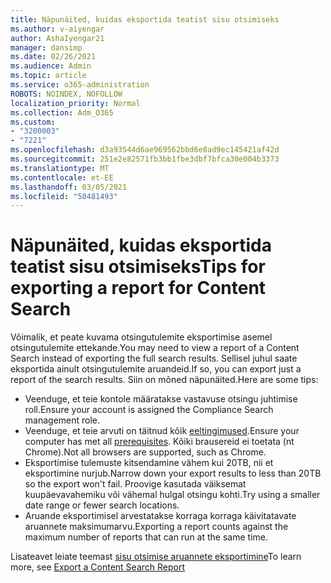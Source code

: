 ```yaml
---
title: Näpunäited, kuidas eksportida teatist sisu otsimiseks
ms.author: v-aiyengar
author: AshaIyengar21
manager: dansimp
ms.date: 02/26/2021
ms.audience: Admin
ms.topic: article
ms.service: o365-administration
ROBOTS: NOINDEX, NOFOLLOW
localization_priority: Normal
ms.collection: Adm_O365
ms.custom:
- "3200003"
- "7221"
ms.openlocfilehash: d3a93544d6ae969562bbd6e8ad9ec145421af42d
ms.sourcegitcommit: 251e2e82571fb3bb1fbe3dbf7bfca30e004b3373
ms.translationtype: MT
ms.contentlocale: et-EE
ms.lasthandoff: 03/05/2021
ms.locfileid: "50481493"
---
```

# <a name="tips-for-exporting-a-report-for-content-search"></a><span data-ttu-id="789c4-102">Näpunäited, kuidas eksportida teatist sisu otsimiseks</span><span class="sxs-lookup"><span data-stu-id="789c4-102">Tips for exporting a report for Content Search</span></span>

<span data-ttu-id="789c4-103">Võimalik, et peate kuvama otsingutulemite eksportimise asemel otsingutulemite ettekande.</span><span class="sxs-lookup"><span data-stu-id="789c4-103">You may need to view a report of a Content Search instead of exporting the full search results.</span></span> <span data-ttu-id="789c4-104">Sellisel juhul saate eksportida ainult otsingutulemite aruandeid.</span><span class="sxs-lookup"><span data-stu-id="789c4-104">If so, you can export just a report of the search results.</span></span> <span data-ttu-id="789c4-105">Siin on mõned näpunäited.</span><span class="sxs-lookup"><span data-stu-id="789c4-105">Here are some tips:</span></span>

- <span data-ttu-id="789c4-106">Veenduge, et teie kontole määratakse vastavuse otsingu juhtimise roll.</span><span class="sxs-lookup"><span data-stu-id="789c4-106">Ensure your account is assigned the Compliance Search management role.</span></span>
- <span data-ttu-id="789c4-107">Veenduge, et teie arvuti on täitnud kõik [eeltingimused](https://go.microsoft.com/fwlink/?linkid=2102407).</span><span class="sxs-lookup"><span data-stu-id="789c4-107">Ensure your computer has met all [prerequisites](https://go.microsoft.com/fwlink/?linkid=2102407).</span></span> <span data-ttu-id="789c4-108">Kõiki brausereid ei toetata (nt Chrome).</span><span class="sxs-lookup"><span data-stu-id="789c4-108">Not all browsers are supported, such as Chrome.</span></span>
- <span data-ttu-id="789c4-109">Eksportimise tulemuste kitsendamine vähem kui 20TB, nii et eksportimine nurjub.</span><span class="sxs-lookup"><span data-stu-id="789c4-109">Narrow down your export results to less than 20TB so the export won't fail.</span></span> <span data-ttu-id="789c4-110">Proovige kasutada väiksemat kuupäevavahemiku või vähemal hulgal otsingu kohti.</span><span class="sxs-lookup"><span data-stu-id="789c4-110">Try using a smaller date range or fewer search locations.</span></span>
- <span data-ttu-id="789c4-111">Aruande eksportimisel arvestatakse korraga korraga käivitatavate aruannete maksimumarvu.</span><span class="sxs-lookup"><span data-stu-id="789c4-111">Exporting a report counts against the maximum number of reports that can run at the same time.</span></span>

<span data-ttu-id="789c4-112">Lisateavet leiate teemast [sisu otsimise aruannete eksportimine](https://go.microsoft.com/fwlink/?linkid=2102409)</span><span class="sxs-lookup"><span data-stu-id="789c4-112">To learn more, see [Export a Content Search Report](https://go.microsoft.com/fwlink/?linkid=2102409)</span></span>